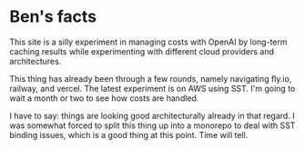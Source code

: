 # Ben's facts

This site is a silly experiment in managing costs with OpenAI by long-term caching results while experimenting with different cloud providers and architectures.

This thing has already been through a few rounds, namely navigating fly.io, railway, and vercel. The latest experiment is on AWS using SST. I'm going to wait a month or two to see how costs are handled.

I have to say: things are looking good architecturally already in that regard. I was somewhat forced to split this thing up into a monorepo to deal with SST binding issues, which is a good thing at this point. Time will tell.
